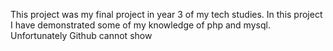 This project was my final project in year 3 of my tech studies. In this project I have demonstrated some of my knowledge of php and mysql. Unfortunately Github cannot show 
